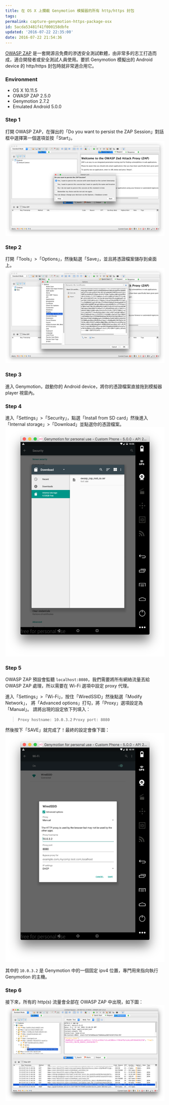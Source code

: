 ```yaml
---
title: 在 OS X 上攔截 Genymotion 模擬器的所有 http/https 封包
tags:
permalink: capture-genymotion-https-package-osx
id: 5acda53481f41f000158dbfe
updated: '2016-07-22 22:35:00'
date: 2016-07-22 21:54:36
---
```


[OWASP ZAP](https://www.owasp.org/index.php/OWASP_Zed_Attack_Proxy_Project) 是一套開源且免費的滲透安全測試軟體，由非常多的志工打造而成，適合開發者或安全測試人員使用。要抓 Genymotion 模擬出的 Android device 的 http/https 封包時就非常適合用它。

### Environment
* OS X 10.11.5
* OWASP ZAP 2.5.0
* Genymotion 2.7.2
* Emulated Android 5.0.0

### Step 1
打開 OWASP ZAP，在彈出的「Do you want to persist the ZAP Session」對話框中選擇第一個選項並按「Start」。
![](/content/images/2016/07/capture-genymotion-osx-1.png)

### Step 2
打開「Tools」>「Options」，然後點選「Save」，並且將憑證檔案儲存到桌面上。
![](/content/images/2016/07/capture-genymotion-osx-2.png)

### Step 3
進入 Genymotion，啟動你的 Android device，將你的憑證檔案直接拖到模擬器 player 視窗內。

### Step 4
進入「Settings」>「Security」，點選「Install from SD card」然後進入「Internal storage」>「Download」並點選你的憑證檔案。
![](/content/images/2016/07/capture-genymotion-osx-3.png)

### Step 5
OWASP ZAP 預設會監聽 `localhost:8080`，我們需要將所有網絡流量丟給 OWASP ZAP 處理，所以需要在 Wi-Fi 選項中設定 proxy 代理。

進入「Settings」>「Wi-Fi」，按住「WiredSSID」然後點選「Modify Network」，
將「Advanced options」打勾，將「Proxy」選項設定為「Manual」。
請將出現的設定依下列填入：

> `Proxy hostname: 10.0.3.2`
  `Proxy port: 8080`

然後按下「SAVE」就完成了！最終的設定會像下圖：
![](/content/images/2016/07/capture-genymotion-osx-4.png)

其中的 `10.0.3.2` 是 Genymotion 中的一個固定 ipv4 位置，專門用來指向執行 Genymotion 的主機。

### Step 6
接下來，所有的 http(s) 流量會全部在 OWASP ZAP 中出現，如下圖：
![](/content/images/2016/07/capture-genymotion-osx-5.png)
